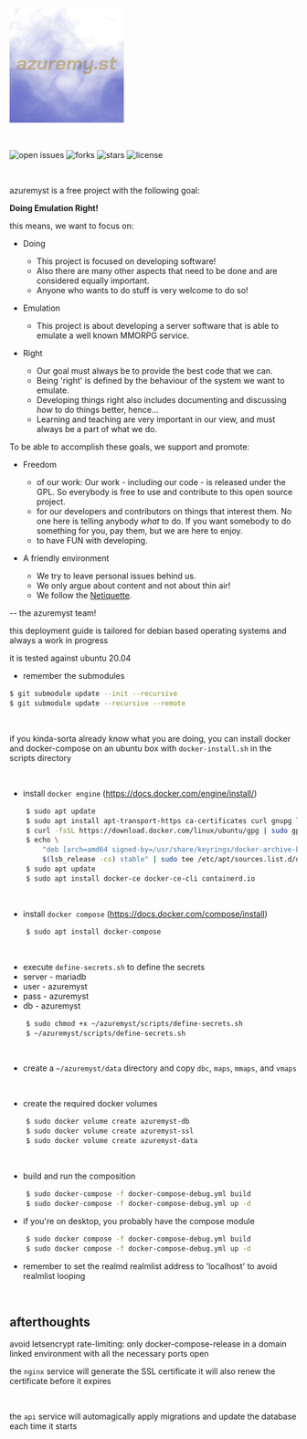 <a href="https://github.com/confessore/azuremyst">
    <img src="https://raw.githubusercontent.com/confessore/azuremyst/main/src/azuremyst/wwwroot/images/azuremyst.png" height="200" />
</a>

&nbsp;

![open issues](https://img.shields.io/github/issues/confessore/azuremyst)
![forks](https://img.shields.io/github/forks/confessore/azuremyst)
![stars](https://img.shields.io/github/stars/confessore/azuremyst)
![license](https://img.shields.io/github/license/confessore/azuremyst)

&nbsp;

azuremyst is a free project with the following goal:

  **Doing Emulation Right!**

this means, we want to focus on:

* Doing
  * This project is focused on developing software!
  * Also there are many other aspects that need to be done and are
    considered equally important.
  * Anyone who wants to do stuff is very welcome to do so!

* Emulation
  * This project is about developing a server software that is able to
    emulate a well known MMORPG service.

* Right
  * Our goal must always be to provide the best code that we can.
  * Being 'right' is defined by the behaviour of the system
    we want to emulate.
  * Developing things right also includes documenting and discussing
    _how_ to do things better, hence...
  * Learning and teaching are very important in our view, and must
    always be a part of what we do.

To be able to accomplish these goals, we support and promote:

* Freedom
  * of our work: Our work - including our code - is released under the GPL.
    So everybody is free to use and contribute to this open source project.
  * for our developers and contributors on things that interest them.
    No one here is telling anybody _what_ to do.
    If you want somebody to do something for you, pay them,
    but we are here to enjoy.
  * to have FUN with developing.

* A friendly environment
  * We try to leave personal issues behind us.
  * We only argue about content and not about thin air!
  * We follow the [Netiquette](http://tools.ietf.org/html/rfc1855).

-- the azuremyst team!

this deployment guide is tailored for debian based operating systems
and always a work in progress

it is tested against ubuntu 20.04

- remember the submodules
```sh
$ git submodule update --init --recursive
$ git submodule update --recursive --remote
```

&nbsp;

if you kinda-sorta already know what you are doing, you can install docker and docker-compose on an ubuntu box with `docker-install.sh` in the scripts directory

&nbsp;

* install `docker engine` (https://docs.docker.com/engine/install/)
```sh
    $ sudo apt update
    $ sudo apt install apt-transport-https ca-certificates curl gnupg lsb-release
    $ curl -fsSL https://download.docker.com/linux/ubuntu/gpg | sudo gpg --dearmor -o /usr/share/keyrings/docker-archive-keyring.gpg
    $ echo \
        "deb [arch=amd64 signed-by=/usr/share/keyrings/docker-archive-keyring.gpg] https://download.docker.com/linux/ubuntu \
        $(lsb_release -cs) stable" | sudo tee /etc/apt/sources.list.d/docker.list > /dev/null
    $ sudo apt update
    $ sudo apt install docker-ce docker-ce-cli containerd.io
```

&nbsp;

* install `docker compose` (https://docs.docker.com/compose/install)
```sh
    $ sudo apt install docker-compose
```

&nbsp;

* execute `define-secrets.sh` to define the secrets
* server - mariadb
* user - azuremyst
* pass - azuremyst
* db - azuremyst
```sh
    $ sudo chmod +x ~/azuremyst/scripts/define-secrets.sh
    $ ~/azuremyst/scripts/define-secrets.sh
```

&nbsp;

- create a  `~/azuremyst/data` directory and copy `dbc`, `maps`, `mmaps`, and `vmaps`

&nbsp;

* create the required docker volumes
```sh
    $ sudo docker volume create azuremyst-db
    $ sudo docker volume create azuremyst-ssl
    $ sudo docker volume create azuremyst-data
```

&nbsp;

* build and run the composition
```sh
    $ sudo docker-compose -f docker-compose-debug.yml build
    $ sudo docker-compose -f docker-compose-debug.yml up -d
```

- if you're on desktop, you probably have the compose module
```sh
    $ sudo docker compose -f docker-compose-debug.yml build
    $ sudo docker compose -f docker-compose-debug.yml up -d
```
- remember to set the realmd realmlist address to 'localhost' to avoid realmlist looping

&nbsp;


## **afterthoughts**

avoid letsencrypt rate-limiting:
only docker-compose-release in a domain linked environment with all the necessary ports open

the `nginx` service will generate the SSL certificate
it will also renew the certificate before it expires  

&nbsp;

the `api` service will automagically apply migrations and update the database each time it starts
